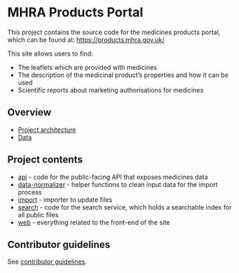 # MHRA Products Portal

This project contains the source code for the medicines products portal, which can be found at: https://products.mhra.gov.uk/

This site allows users to find:

- The leaflets which are provided with medicines
- The description of the medicinal product’s properties and how it can be used
- Scientific reports about marketing authorisations for medicines

## Overview

- [Project architecture](./docs/architecture)
- [Data](./docs/data)

## Project contents

- [api](./api) - code for the public-facing API that exposes medicines data
- [data-normalizer](./data-normalizer) - helper functions to clean input data for the import process
- [import](./import) - importer to update files
- [search](./search) - code for the search service, which holds a searchable index for all public files
- [web](./web) - everything related to the front-end of the site

## Contributor guidelines

See [contributor guidelines](./docs/contributor-guidelines).
